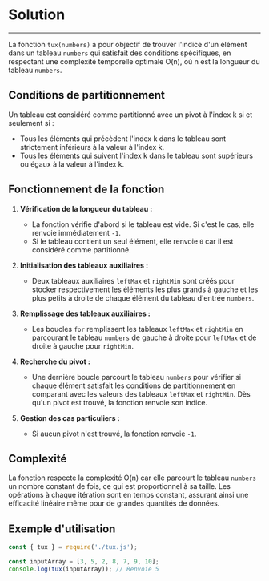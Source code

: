 # Solution

***

La fonction `tux(numbers)` a pour objectif de trouver l'indice d'un élément dans un tableau `numbers` qui satisfait des conditions spécifiques, en respectant une complexité temporelle optimale O(n), où n est la longueur du tableau `numbers`.

## Conditions de partitionnement

Un tableau est considéré comme partitionné avec un pivot à l'index k si et seulement si :
- Tous les éléments qui précèdent l'index k dans le tableau sont strictement inférieurs à la valeur à l'index k.
- Tous les éléments qui suivent l'index k dans le tableau sont supérieurs ou égaux à la valeur à l'index k.

## Fonctionnement de la fonction

1. **Vérification de la longueur du tableau :**
   - La fonction vérifie d'abord si le tableau est vide. Si c'est le cas, elle renvoie immédiatement `-1`.
   - Si le tableau contient un seul élément, elle renvoie `0` car il est considéré comme partitionné.

2. **Initialisation des tableaux auxiliaires :**
   - Deux tableaux auxiliaires `leftMax` et `rightMin` sont créés pour stocker respectivement les éléments les plus grands à gauche et les plus petits à droite de chaque élément du tableau d'entrée `numbers`.

3. **Remplissage des tableaux auxiliaires :**
   - Les boucles `for` remplissent les tableaux `leftMax` et `rightMin` en parcourant le tableau `numbers` de gauche à droite pour `leftMax` et de droite à gauche pour `rightMin`.

4. **Recherche du pivot :**
   - Une dernière boucle parcourt le tableau `numbers` pour vérifier si chaque élément satisfait les conditions de partitionnement en comparant avec les valeurs des tableaux `leftMax` et `rightMin`. Dès qu'un pivot est trouvé, la fonction renvoie son indice.

5. **Gestion des cas particuliers :**
   - Si aucun pivot n'est trouvé, la fonction renvoie `-1`.

## Complexité

La fonction respecte la complexité O(n) car elle parcourt le tableau `numbers` un nombre constant de fois, ce qui est proportionnel à sa taille. Les opérations à chaque itération sont en temps constant, assurant ainsi une efficacité linéaire même pour de grandes quantités de données.

## Exemple d'utilisation

```javascript
const { tux } = require('./tux.js');

const inputArray = [3, 5, 2, 8, 7, 9, 10];
console.log(tux(inputArray)); // Renvoie 5